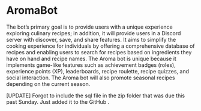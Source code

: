 # AromaBot

The bot’s primary goal is to provide users with a unique experience exploring culinary recipes; in addition, it will provide users in a Discord server with discover, save, and share features. It aims to simplify the cooking experience for individuals by offering a comprehensive database of recipes and enabling users to search for recipes based on ingredients they have on hand and recipe names. The Aroma bot is unique because it implements game-like features such as achievement badges (roles), experience points (XP), leaderboards, recipe roulette, recipe quizzes, and social interaction. The Aroma bot will also promote seasonal recipes depending on the current season. 

[UPDATE] Forgot to include the sql file in the zip folder that was due this past Sunday. Just added it to the GitHub
.
